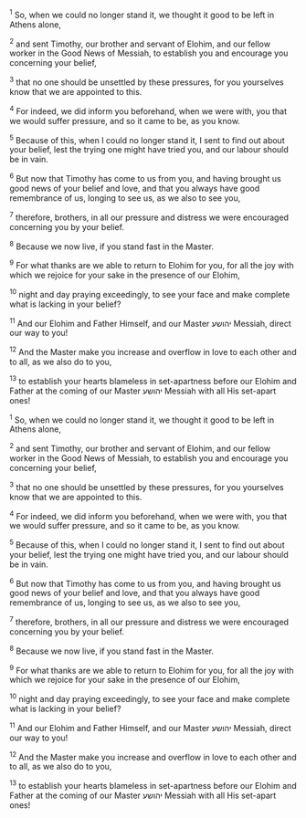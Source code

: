 <sup>1</sup> So, when we could no longer stand it, we thought it good to be left in Athens alone,

<sup>2</sup> and sent Timothy, our brother and servant of Elohim, and our fellow worker in the Good News of Messiah, to establish you and encourage you concerning your belief,

<sup>3</sup> that no one should be unsettled by these pressures, for you yourselves know that we are appointed to this.

<sup>4</sup> For indeed, we did inform you beforehand, when we were with, you that we would suffer pressure, and so it came to be, as you know.

<sup>5</sup> Because of this, when I could no longer stand it, I sent to find out about your belief, lest the trying one might have tried you, and our labour should be in vain.

<sup>6</sup> But now that Timothy has come to us from you, and having brought us good news of your belief and love, and that you always have good remembrance of us, longing to see us, as we also to see you,

<sup>7</sup> therefore, brothers, in all our pressure and distress we were encouraged concerning you by your belief.

<sup>8</sup> Because we now live, if you stand fast in the Master.

<sup>9</sup> For what thanks are we able to return to Elohim for you, for all the joy with which we rejoice for your sake in the presence of our Elohim,

<sup>10</sup> night and day praying exceedingly, to see your face and make complete what is lacking in your belief?

<sup>11</sup> And our Elohim and Father Himself, and our Master יהושע Messiah, direct our way to you!

<sup>12</sup> And the Master make you increase and overflow in love to each other and to all, as we also do to you,

<sup>13</sup> to establish your hearts blameless in set-apartness before our Elohim and Father at the coming of our Master יהושע Messiah with all His set-apart ones!

<sup>1</sup> So, when we could no longer stand it, we thought it good to be left in Athens alone,

<sup>2</sup> and sent Timothy, our brother and servant of Elohim, and our fellow worker in the Good News of Messiah, to establish you and encourage you concerning your belief,

<sup>3</sup> that no one should be unsettled by these pressures, for you yourselves know that we are appointed to this.

<sup>4</sup> For indeed, we did inform you beforehand, when we were with, you that we would suffer pressure, and so it came to be, as you know.

<sup>5</sup> Because of this, when I could no longer stand it, I sent to find out about your belief, lest the trying one might have tried you, and our labour should be in vain.

<sup>6</sup> But now that Timothy has come to us from you, and having brought us good news of your belief and love, and that you always have good remembrance of us, longing to see us, as we also to see you,

<sup>7</sup> therefore, brothers, in all our pressure and distress we were encouraged concerning you by your belief.

<sup>8</sup> Because we now live, if you stand fast in the Master.

<sup>9</sup> For what thanks are we able to return to Elohim for you, for all the joy with which we rejoice for your sake in the presence of our Elohim,

<sup>10</sup> night and day praying exceedingly, to see your face and make complete what is lacking in your belief?

<sup>11</sup> And our Elohim and Father Himself, and our Master יהושע Messiah, direct our way to you!

<sup>12</sup> And the Master make you increase and overflow in love to each other and to all, as we also do to you,

<sup>13</sup> to establish your hearts blameless in set-apartness before our Elohim and Father at the coming of our Master יהושע Messiah with all His set-apart ones!

